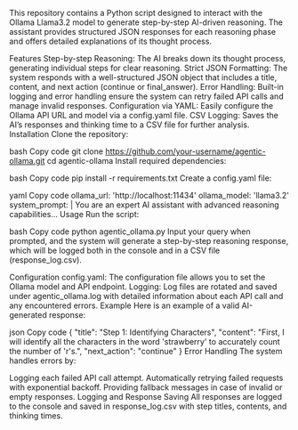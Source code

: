This repository contains a Python script designed to interact with the Ollama Llama3.2 model to generate step-by-step AI-driven reasoning. The assistant provides structured JSON responses for each reasoning phase and offers detailed explanations of its thought process.

Features
Step-by-step Reasoning: The AI breaks down its thought process, generating individual steps for clear reasoning.
Strict JSON Formatting: The system responds with a well-structured JSON object that includes a title, content, and next action (continue or final_answer).
Error Handling: Built-in logging and error handling ensure the system can retry failed API calls and manage invalid responses.
Configuration via YAML: Easily configure the Ollama API URL and model via a config.yaml file.
CSV Logging: Saves the AI’s responses and thinking time to a CSV file for further analysis.
Installation
Clone the repository:

bash
Copy code
git clone https://github.com/your-username/agentic-ollama.git
cd agentic-ollama
Install required dependencies:

bash
Copy code
pip install -r requirements.txt
Create a config.yaml file:

yaml
Copy code
ollama_url: 'http://localhost:11434'
ollama_model: 'llama3.2'
system_prompt: |
  You are an expert AI assistant with advanced reasoning capabilities...
Usage
Run the script:

bash
Copy code
python agentic_ollama.py
Input your query when prompted, and the system will generate a step-by-step reasoning response, which will be logged both in the console and in a CSV file (response_log.csv).

Configuration
config.yaml: The configuration file allows you to set the Ollama model and API endpoint.
Logging: Log files are rotated and saved under agentic_ollama.log with detailed information about each API call and any encountered errors.
Example
Here is an example of a valid AI-generated response:

json
Copy code
{
  "title": "Step 1: Identifying Characters",
  "content": "First, I will identify all the characters in the word 'strawberry' to accurately count the number of 'r's.",
  "next_action": "continue"
}
Error Handling
The system handles errors by:

Logging each failed API call attempt.
Automatically retrying failed requests with exponential backoff.
Providing fallback messages in case of invalid or empty responses.
Logging and Response Saving
All responses are logged to the console and saved in response_log.csv with step titles, contents, and thinking times.
